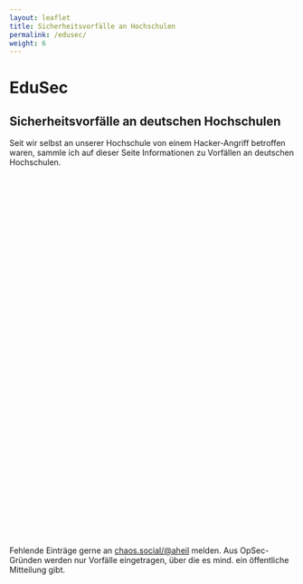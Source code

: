 ```yaml
---
layout: leaflet
title: Sicherheitsvorfälle an Hochschulen
permalink: /edusec/
weight: 6
---
```


# EduSec

## Sicherheitsvorfälle an deutschen Hochschulen

Seit wir selbst an unserer Hochschule von einem Hacker-Angriff betroffen waren, sammle ich auf dieser Seite Informationen zu Vorfällen an deutschen Hochschulen. 

 <div id="map" style="height: 640px;" ></div>

Fehlende Einträge gerne an [chaos.social/@aheil](https://chaos.social/@aheil) melden. Aus OpSec-Gründen werden nur Vorfälle eingetragen, über die es mind. ein öffentliche Mitteilung gibt.

 <script>
var map = L.map('map').setView([51.00, 10.00], 6);



L.tileLayer('https://tile.openstreetmap.org/{z}/{x}/{y}.png', {
    maxZoom: 19,
    attribution: '&copy; <a href="http://www.openstreetmap.org/copyright">OpenStreetMap</a>'
}).addTo(map);


var marker_hhn = L.marker([49.12188926543984, 9.211406858124464]).addTo(map);
marker_hhn.bindPopup("<b>Hochschule Heilbronn</b><br>3.11.2022<br>https://www.swr.de/swraktuell/baden-wuerttemberg/heilbronn/cyberangriff-durch-hacker-bestaetigt-hochschule-heilbronn-100.html").openPopup();

var marker_due = L.marker([48.40855602073308, 9.998293112505305]).addTo(map);
marker_due.bindPopup("<b>Technische Hochschule Ulm</b><br>12.11.2022<br>https://www.augsburger-allgemeine.de/neu-ulm/ulm-cyberangriff-auf-die-hochschule-ulm-id64650131.html").openPopup();

var marker_due1 = L.marker([51.43337049989403, 6.802082052295569]).addTo(map);
marker_due1.bindPopup("<b>Universität Duisburg-Essen</b><br>28.11.2022<br>https://www1.wdr.de/nachrichten/ruhrgebiet/universitaet-duisburg-essen-stoerung-100.html").openPopup();

var marker_due2 = L.marker([51.466315380571494, 7.016386593717399]).addTo(map);
marker_due2.bindPopup("<b>Universität Duisburg-Essen</b><br>28.11.2022<br>https://www1.wdr.de/nachrichten/ruhrgebiet/universitaet-duisburg-essen-stoerung-100.html").openPopup();

</script>

